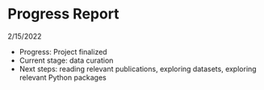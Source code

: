 # Progress Report

2/15/2022
- Progress: Project finalized
- Current stage: data curation
- Next steps: reading relevant publications, exploring datasets, exploring relevant Python packages
